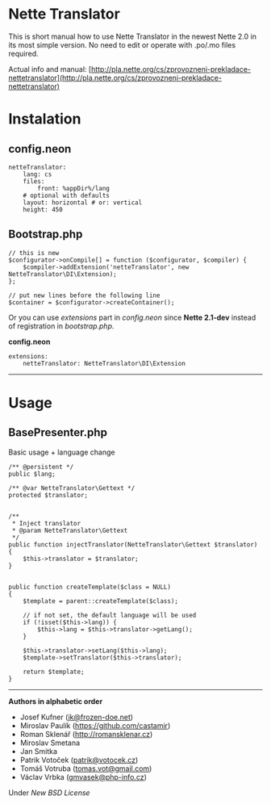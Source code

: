 Nette Translator
===

This is short manual how to use Nette Translator in the newest Nette 2.0 in its most simple version. No need to edit or operate with .po/.mo files required.

Actual info and manual: [http://pla.nette.org/cs/zprovozneni-prekladace-nettetranslator](http://pla.nette.org/cs/zprovozneni-prekladace-nettetranslator)

Instalation
===

config.neon
----
    netteTranslator:
        lang: cs
        files:
            front: %appDir%/lang
		# optional with defaults
		layout: horizontal # or: vertical
		height: 450


Bootstrap.php
----
    // this is new
    $configurator->onCompile[] = function ($configurator, $compiler) {
        $compiler->addExtension('netteTranslator', new NetteTranslator\DI\Extension);
    };
    
    // put new lines before the following line
    $container = $configurator->createContainer();


Or you can use *extensions* part in *config.neon* since **Nette 2.1-dev** instead of registration in *bootstrap.php*.

**config.neon**

	extensions:
		netteTranslator: NetteTranslator\DI\Extension
    

---


Usage
===

BasePresenter.php
----
Basic usage + language change

    /** @persistent */
    public $lang;
    
    /** @var NetteTranslator\Gettext */
    protected $translator;
    
    
    /**
     * Inject translator
     * @param NetteTranslator\Gettext
     */
    public function injectTranslator(NetteTranslator\Gettext $translator)
    {
        $this->translator = $translator;
    }


    public function createTemplate($class = NULL)
    {
    	$template = parent::createTemplate($class);
    
    	// if not set, the default language will be used
    	if (!isset($this->lang)) {
    		$this->lang = $this->translator->getLang();
    	}
    
    	$this->translator->setLang($this->lang);
    	$template->setTranslator($this->translator);
    
    	return $template;
    }



---

**Authors in alphabetic order**

- Josef Kufner (jk@frozen-doe.net)
- Miroslav Paulík (https://github.com/castamir)
- Roman Sklenář (http://romansklenar.cz)
- Miroslav Smetana
- Jan Smitka
- Patrik Votoček (patrik@votocek.cz)
- Tomáš Votruba (tomas.vot@gmail.com)
- Václav Vrbka (gmvasek@php-info.cz)


Under *New BSD License*
